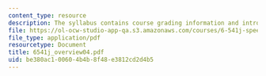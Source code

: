 ```yaml
---
content_type: resource
description: The syllabus contains course grading information and introductory notes.
file: https://ol-ocw-studio-app-qa.s3.amazonaws.com/courses/6-541j-speech-communication-spring-2004/be380ac100604b4b8f48e3812cd2d4b5_6541j_overview04.pdf
file_type: application/pdf
resourcetype: Document
title: 6541j_overview04.pdf
uid: be380ac1-0060-4b4b-8f48-e3812cd2d4b5
---
```

